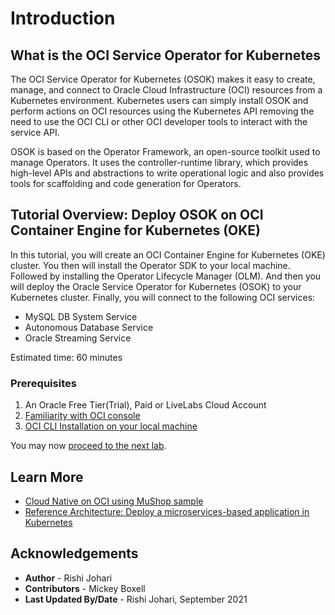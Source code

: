 # Introduction

## What is the OCI Service Operator for Kubernetes 

The OCI Service Operator for Kubernetes (OSOK) makes it easy to create, manage, and connect to Oracle Cloud Infrastructure (OCI) resources from a Kubernetes environment. Kubernetes users can simply install OSOK and perform actions on OCI resources using the Kubernetes API removing the need to use the OCI CLI or other OCI developer tools to interact with the service API. 

OSOK is based on the Operator Framework, an open-source toolkit used to manage Operators. It uses the controller-runtime library, which provides high-level APIs and abstractions to write operational logic and also provides tools for scaffolding and code generation for Operators.

## Tutorial Overview: Deploy OSOK on OCI Container Engine for Kubernetes (OKE)
In this tutorial, you will create an OCI Container Engine for Kubernetes (OKE) cluster. You then will install the Operator SDK to your local machine. Followed by installing the Operator Lifecycle Manager (OLM). And then you will deploy the Oracle Service Operator for Kubernetes (OSOK) to your Kubernetes cluster. Finally, you will connect to the following OCI services:

- MySQL DB System Service 
- Autonomous Database Service
- Oracle Streaming Service

Estimated time: 60 minutes


### Prerequisites

1. An Oracle Free Tier(Trial), Paid or LiveLabs Cloud Account
2. [Familiarity with OCI console](https://docs.us-phoenix-1.oraclecloud.com/Content/GSG/Concepts/console.htm)
3. [OCI CLI Installation on your local machine](https://docs.oracle.com/en-us/iaas/Content/API/SDKDocs/cliinstall.htm)


You may now [proceed to the next lab](#next).

## Learn More

* [Cloud Native on OCI using MuShop sample](https://oracle-quickstart.github.io/oci-cloudnative/)
* [Reference Architecture: Deploy a microservices-based application in Kubernetes](https://docs.oracle.com/en/solutions/cloud-native-ecommerce/index.html#GUID-CB180453-1F32-4465-8F27-EA7300ECF771)


## Acknowledgements

* **Author** - Rishi Johari
* **Contributors** -  Mickey Boxell
* **Last Updated By/Date** - Rishi Johari, September 2021
